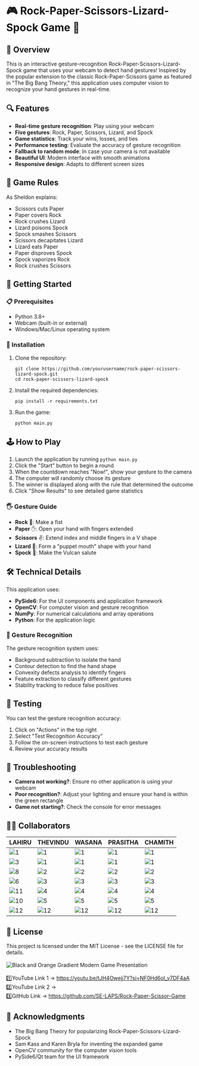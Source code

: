 # 🎮 Rock-Paper-Scissors-Lizard-Spock Game 🎲

## 📖 Overview

This is an interactive gesture-recognition Rock-Paper-Scissors-Lizard-Spock game that uses your webcam to detect hand gestures! Inspired by the popular extension to the classic Rock-Paper-Scissors game as featured in "The Big Bang Theory," this application uses computer vision to recognize your hand gestures in real-time.

## 🔍 Features

- **Real-time gesture recognition**: Play using your webcam
- **Five gestures**: Rock, Paper, Scissors, Lizard, and Spock
- **Game statistics**: Track your wins, losses, and ties
- **Performance testing**: Evaluate the accuracy of gesture recognition
- **Fallback to random mode**: In case your camera is not available
- **Beautiful UI**: Modern interface with smooth animations
- **Responsive design**: Adapts to different screen sizes

## 🎯 Game Rules

As Sheldon explains:

- Scissors cuts Paper
- Paper covers Rock
- Rock crushes Lizard
- Lizard poisons Spock
- Spock smashes Scissors
- Scissors decapitates Lizard
- Lizard eats Paper
- Paper disproves Spock
- Spock vaporizes Rock
- Rock crushes Scissors

## 🚀 Getting Started

### 📋 Prerequisites

- Python 3.8+
- Webcam (built-in or external)
- Windows/Mac/Linux operating system

### 🔧 Installation

1. Clone the repository:
   ```
   git clone https://github.com/yourusername/rock-paper-scissors-lizard-spock.git
   cd rock-paper-scissors-lizard-spock
   ```

2. Install the required dependencies:
   ```
   pip install -r requirements.txt
   ```

3. Run the game:
   ```
   python main.py
   ```

## 🕹️ How to Play

1. Launch the application by running `python main.py`
2. Click the "Start" button to begin a round
3. When the countdown reaches "Now!", show your gesture to the camera
4. The computer will randomly choose its gesture
5. The winner is displayed along with the rule that determined the outcome
6. Click "Show Results" to see detailed game statistics

### 🖐️ Gesture Guide

- **Rock** 👊: Make a fist
- **Paper** ✋: Open your hand with fingers extended
- **Scissors** ✌️: Extend index and middle fingers in a V shape
- **Lizard** 🤏: Form a "puppet mouth" shape with your hand
- **Spock** 🖖: Make the Vulcan salute

## 🛠️ Technical Details

This application uses:

- **PySide6**: For the UI components and application framework
- **OpenCV**: For computer vision and gesture recognition
- **NumPy**: For numerical calculations and array operations
- **Python**: For the application logic

### 🧠 Gesture Recognition

The gesture recognition system uses:

- Background subtraction to isolate the hand
- Contour detection to find the hand shape
- Convexity defects analysis to identify fingers
- Feature extraction to classify different gestures
- Stability tracking to reduce false positives

## 🧪 Testing

You can test the gesture recognition accuracy:

1. Click on "Actions" in the top right
2. Select "Test Recognition Accuracy"
3. Follow the on-screen instructions to test each gesture
4. Review your accuracy results

## 📝 Troubleshooting

- **Camera not working?**: Ensure no other application is using your webcam
- **Poor recognition?**: Adjust your lighting and ensure your hand is within the green rectangle
- **Game not starting?**: Check the console for error messages

## 👨‍💻 Collaborators 

| LAHIRU | THEVINDU | WASANA | PRASITHA |CHAMITH |
|---------|------------|-------------|-------------|-------------|
| ![1](https://github.com/user-attachments/assets/2d9422fb-b2a6-4851-b117-d40b3dc58bd1) | ![1](https://github.com/user-attachments/assets/2d9422fb-b2a6-4851-b117-d40b3dc58bd1) | ![1](https://github.com/user-attachments/assets/2d9422fb-b2a6-4851-b117-d40b3dc58bd1) | ![1](https://github.com/user-attachments/assets/2d9422fb-b2a6-4851-b117-d40b3dc58bd1) | ![1](https://github.com/user-attachments/assets/2d9422fb-b2a6-4851-b117-d40b3dc58bd1) |
| ![3](https://github.com/user-attachments/assets/93e43b9b-b5fa-44af-a0bd-46323ffb83df) | ![1](https://github.com/user-attachments/assets/f0a812fc-a6b0-40bf-8375-0bac9e73a00b) | ![1](https://github.com/user-attachments/assets/a19d6f80-deaa-4d54-b6b1-ac6c9c10820a) | ![1](https://github.com/user-attachments/assets/57448c2a-36ed-49e2-a94e-6d29e2c3f687) |![1](https://github.com/user-attachments/assets/c31cf1f1-86ba-4875-b708-efecbf0cdccb) |
| ![8](https://github.com/user-attachments/assets/fe4da7e0-931c-4465-ac35-0b6a6d0c4aee) | ![2](https://github.com/user-attachments/assets/9d703464-4c84-4b35-85dd-325e32f114da) | ![2](https://github.com/user-attachments/assets/ac377097-9c58-4dd4-bd32-c942d3f57ae5) | ![2](https://github.com/user-attachments/assets/c6c756df-15a1-463a-85fd-e5791800eca4) | ![2](https://github.com/user-attachments/assets/c4dae83c-5b1f-4b15-b8af-ab49c3455070) |
| ![6](https://github.com/user-attachments/assets/0c2b5411-044c-4e34-9349-35f2d624a966) | ![3](https://github.com/user-attachments/assets/8641188e-a3d5-4755-9c84-abe2c0cda655) | ![3](https://github.com/user-attachments/assets/1a20b175-8686-49ce-bc5a-db067c3a0835) | ![3](https://github.com/user-attachments/assets/e0d9211b-63bf-4b31-8318-92c2746fd5d8) | ![3](https://github.com/user-attachments/assets/7c81ed15-df44-4071-97d9-68573ebbcfd1) |
| ![11](https://github.com/user-attachments/assets/82981900-d89a-4fd9-89f4-b346ef27bfde) | ![4](https://github.com/user-attachments/assets/d73ddab4-60dd-4dfb-a9a2-41038267d033) | ![4](https://github.com/user-attachments/assets/93d55bf7-2a57-46e4-8830-148fa62f792e) | ![4](https://github.com/user-attachments/assets/af975e9b-e73c-460c-8369-e5ea2c199f33) | ![4](https://github.com/user-attachments/assets/87b5b4fa-0e28-4724-b8b7-4471bd5dc465) |
| ![10](https://github.com/user-attachments/assets/e6b57ed0-be96-495d-857c-34e683ca7b6b) | ![5](https://github.com/user-attachments/assets/cda921f4-6e3b-47c6-a3e3-ea9ee7cb14f8) |![5](https://github.com/user-attachments/assets/e2e06174-e7c5-4260-b446-51bd12e2b8aa) | ![5](https://github.com/user-attachments/assets/2ff59eaa-cc0b-4f3a-b413-060751558e29) |![5](https://github.com/user-attachments/assets/72a6bdca-487c-4ea5-a267-c3afe1340ca1) |
| ![12](https://github.com/user-attachments/assets/7b3ee75a-e298-4c6b-91ce-cf9d3263bf49) | ![12](https://github.com/user-attachments/assets/7b3ee75a-e298-4c6b-91ce-cf9d3263bf49) | ![12](https://github.com/user-attachments/assets/7b3ee75a-e298-4c6b-91ce-cf9d3263bf49) | ![12](https://github.com/user-attachments/assets/7b3ee75a-e298-4c6b-91ce-cf9d3263bf49) | ![12](https://github.com/user-attachments/assets/7b3ee75a-e298-4c6b-91ce-cf9d3263bf49) |


## 📜 License

This project is licensed under the MIT License - see the LICENSE file for details. <br><br>
![Black and Orange Gradient Modern Game Presentation](https://github.com/user-attachments/assets/a4e6665e-67a0-43fb-b8be-d3ec56545da7)
<br><br>
1️⃣YouTube Link 1 -> https://youtu.be/tJH4Owejj7Y?si=NF0Hd6oI_v7DF4aA <br>
2️⃣YouTube Link 2 -> <br>
3️⃣GitHub Link -> https://github.com/SE-LAPS/Rock-Paper-Scissor-Game 


## 🙏 Acknowledgments

- The Big Bang Theory for popularizing Rock-Paper-Scissors-Lizard-Spock
- Sam Kass and Karen Bryla for inventing the expanded game
- OpenCV community for the computer vision tools
- PySide6/Qt team for the UI framework 
